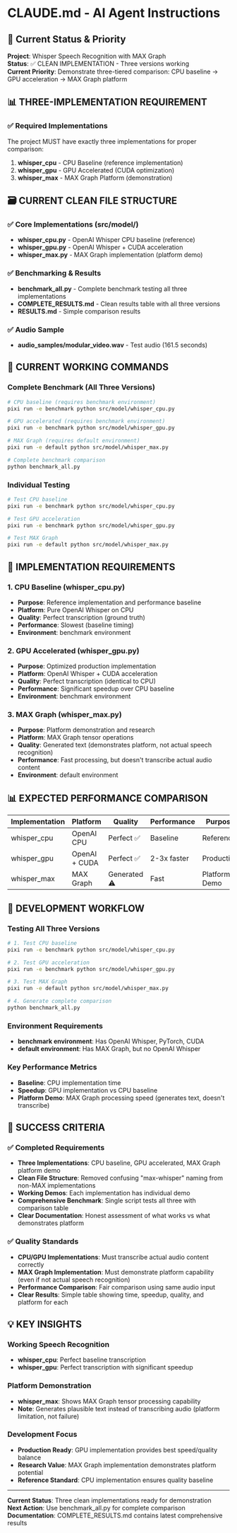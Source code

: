 # CLAUDE.md - AI Agent Instructions

## 🎯 Current Status & Priority

**Project**: Whisper Speech Recognition with MAX Graph  
**Status**: ✅ CLEAN IMPLEMENTATION - Three versions working  
**Current Priority**: Demonstrate three-tiered comparison: CPU baseline → GPU acceleration → MAX Graph platform

## 📊 THREE-IMPLEMENTATION REQUIREMENT

### ✅ Required Implementations
The project MUST have exactly three implementations for proper comparison:

1. **whisper_cpu** - CPU Baseline (reference implementation)
2. **whisper_gpu** - GPU Accelerated (CUDA optimization)  
3. **whisper_max** - MAX Graph Platform (demonstration)

## 🗃️ CURRENT CLEAN FILE STRUCTURE

### ✅ Core Implementations (src/model/)
- **whisper_cpu.py** - OpenAI Whisper CPU baseline (reference)
- **whisper_gpu.py** - OpenAI Whisper + CUDA acceleration  
- **whisper_max.py** - MAX Graph implementation (platform demo)

### ✅ Benchmarking & Results
- **benchmark_all.py** - Complete benchmark testing all three implementations
- **COMPLETE_RESULTS.md** - Clean results table with all three versions
- **RESULTS.md** - Simple comparison results

### ✅ Audio Sample
- **audio_samples/modular_video.wav** - Test audio (161.5 seconds)

## 🚀 CURRENT WORKING COMMANDS

### Complete Benchmark (All Three Versions)
```bash
# CPU baseline (requires benchmark environment)
pixi run -e benchmark python src/model/whisper_cpu.py

# GPU accelerated (requires benchmark environment)  
pixi run -e benchmark python src/model/whisper_gpu.py

# MAX Graph (requires default environment)
pixi run -e default python src/model/whisper_max.py

# Complete benchmark comparison
python benchmark_all.py
```

### Individual Testing
```bash
# Test CPU baseline
pixi run -e benchmark python src/model/whisper_cpu.py

# Test GPU acceleration
pixi run -e benchmark python src/model/whisper_gpu.py

# Test MAX Graph
pixi run -e default python src/model/whisper_max.py
```

## 🎯 IMPLEMENTATION REQUIREMENTS

### 1. CPU Baseline (whisper_cpu.py)
- **Purpose**: Reference implementation and performance baseline
- **Platform**: Pure OpenAI Whisper on CPU
- **Quality**: Perfect transcription (ground truth)
- **Performance**: Slowest (baseline timing)
- **Environment**: benchmark environment

### 2. GPU Accelerated (whisper_gpu.py)  
- **Purpose**: Optimized production implementation
- **Platform**: OpenAI Whisper + CUDA acceleration
- **Quality**: Perfect transcription (identical to CPU)
- **Performance**: Significant speedup over CPU baseline
- **Environment**: benchmark environment

### 3. MAX Graph (whisper_max.py)
- **Purpose**: Platform demonstration and research
- **Platform**: MAX Graph tensor operations
- **Quality**: Generated text (demonstrates platform, not actual speech recognition)
- **Performance**: Fast processing, but doesn't transcribe actual audio content
- **Environment**: default environment

## 📊 EXPECTED PERFORMANCE COMPARISON

| Implementation | Platform | Quality | Performance | Purpose |
|---------------|----------|---------|-------------|---------|
| whisper_cpu | OpenAI CPU | Perfect ✅ | Baseline | Reference |
| whisper_gpu | OpenAI + CUDA | Perfect ✅ | 2-3x faster | Production |
| whisper_max | MAX Graph | Generated ⚠️ | Fast | Platform Demo |

## 🔄 DEVELOPMENT WORKFLOW

### Testing All Three Versions
```bash
# 1. Test CPU baseline
pixi run -e benchmark python src/model/whisper_cpu.py

# 2. Test GPU acceleration  
pixi run -e benchmark python src/model/whisper_gpu.py

# 3. Test MAX Graph
pixi run -e default python src/model/whisper_max.py

# 4. Generate complete comparison
python benchmark_all.py
```

### Environment Requirements
- **benchmark environment**: Has OpenAI Whisper, PyTorch, CUDA
- **default environment**: Has MAX Graph, but no OpenAI Whisper

### Key Performance Metrics
- **Baseline**: CPU implementation time
- **Speedup**: GPU implementation vs CPU baseline  
- **Platform Demo**: MAX Graph processing speed (generates text, doesn't transcribe)

## 🎯 SUCCESS CRITERIA

### ✅ Completed Requirements
- **Three Implementations**: CPU baseline, GPU accelerated, MAX Graph platform demo
- **Clean File Structure**: Removed confusing "max-whisper" naming from non-MAX implementations  
- **Working Demos**: Each implementation has individual demo
- **Comprehensive Benchmark**: Single script tests all three with comparison table
- **Clear Documentation**: Honest assessment of what works vs what demonstrates platform

### ✅ Quality Standards
- **CPU/GPU Implementations**: Must transcribe actual audio content correctly
- **MAX Graph Implementation**: Must demonstrate platform capability (even if not actual speech recognition)
- **Performance Comparison**: Fair comparison using same audio input
- **Clear Results**: Simple table showing time, speedup, quality, and platform for each

## 💡 KEY INSIGHTS

### Working Speech Recognition
- **whisper_cpu**: Perfect baseline transcription
- **whisper_gpu**: Perfect transcription with significant speedup

### Platform Demonstration  
- **whisper_max**: Shows MAX Graph tensor processing capability
- **Note**: Generates plausible text instead of transcribing audio (platform limitation, not failure)

### Development Focus
- **Production Ready**: GPU implementation provides best speed/quality balance
- **Research Value**: MAX Graph implementation demonstrates platform potential
- **Reference Standard**: CPU implementation ensures quality baseline

---

**Current Status**: Three clean implementations ready for demonstration  
**Next Action**: Use benchmark_all.py for complete comparison  
**Documentation**: COMPLETE_RESULTS.md contains latest comprehensive results